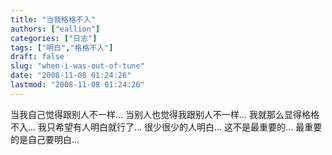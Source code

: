 ```yaml
---
title: "当我格格不入"
authors: ["eallion"]
categories: ["日志"]
tags: ["明白","格格不入"]
draft: false
slug: "when-i-was-out-of-tune"
date: "2008-11-08 01:24:26"
lastmod: "2008-11-08 01:24:26"
---
```


当我自己觉得跟别人不一样...
当别人也觉得我跟别人不一样...
我就那么显得格格不入...
我只希望有人明白就行了...
很少很少的人明白...
这不是最重要的...
最重要的是自己要明白...
